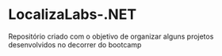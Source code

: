 # LocalizaLabs-.NET
Repositório criado com o objetivo de organizar alguns projetos desenvolvidos no decorrer do bootcamp
